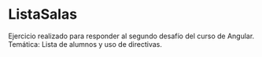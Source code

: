 # ListaSalas

Ejercicio realizado para responder al segundo desafío del curso de Angular. Temática: Lista de alumnos y uso de directivas.